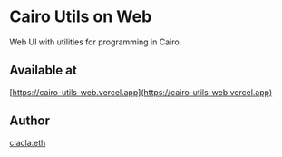 # Cairo Utils on Web
Web UI with utilities for programming in Cairo.

## Available at
[https://cairo-utils-web.vercel.app](https://cairo-utils-web.vercel.app)

## Author
[clacla.eth](mailto:claclaeth@icloud.com)
